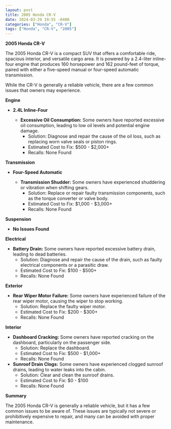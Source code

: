 ```yaml
---
layout: post
title: 2005 Honda CR-V
date: 2024-03-29 19:55 -0400
categories: ["Honda", "CR-V"]
tags: ["Honda", "CR-V", "2005"]
---
```

**2005 Honda CR-V**

The 2005 Honda CR-V is a compact SUV that offers a comfortable ride, spacious interior, and versatile cargo area. It is powered by a 2.4-liter inline-four engine that produces 160 horsepower and 162 pound-feet of torque, paired with either a five-speed manual or four-speed automatic transmission.

While the CR-V is generally a reliable vehicle, there are a few common issues that owners may experience.

**Engine**

* **2.4L Inline-Four**

  * **Excessive Oil Consumption:** Some owners have reported excessive oil consumption, leading to low oil levels and potential engine damage.
    * Solution: Diagnose and repair the cause of the oil loss, such as replacing worn valve seals or piston rings.
    * Estimated Cost to Fix: $500 - $2,000+
    * Recalls: None Found

**Transmission**

* **Four-Speed Automatic**

  * **Transmission Shudder:** Some owners have experienced shuddering or vibration when shifting gears.
    * Solution: Replace or repair faulty transmission components, such as the torque converter or valve body.
    * Estimated Cost to Fix: $1,000 - $3,000+
    * Recalls: None Found

**Suspension**

* **No Issues Found**

**Electrical**

* **Battery Drain:** Some owners have reported excessive battery drain, leading to dead batteries.
    * Solution: Diagnose and repair the cause of the drain, such as faulty electrical components or a parasitic draw.
    * Estimated Cost to Fix: $100 - $500+
    * Recalls: None Found

**Exterior**

* **Rear Wiper Motor Failure:** Some owners have experienced failure of the rear wiper motor, causing the wiper to stop working.
    * Solution: Replace the faulty wiper motor.
    * Estimated Cost to Fix: $200 - $300+
    * Recalls: None Found

**Interior**

* **Dashboard Cracking:** Some owners have reported cracking on the dashboard, particularly on the passenger side.
    * Solution: Replace the dashboard.
    * Estimated Cost to Fix: $500 - $1,000+
    * Recalls: None Found
* **Sunroof Drain Clogs:** Some owners have experienced clogged sunroof drains, leading to water leaks into the cabin.
    * Solution: Clear and clean the sunroof drains.
    * Estimated Cost to Fix: $0 - $100
    * Recalls: None Found

**Summary**

The 2005 Honda CR-V is generally a reliable vehicle, but it has a few common issues to be aware of. These issues are typically not severe or prohibitively expensive to repair, and many can be avoided with proper maintenance.

